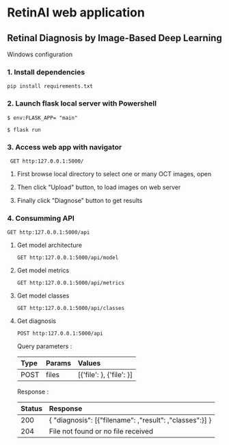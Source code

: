 # RetinAI web application
## Retinal Diagnosis by Image-Based Deep Learning

Windows configuration

### 1. Install dependencies

<code>pip install requirements.txt</code>

### 2. Launch flask local server with Powershell

<code>$ env:FLASK_APP= "main"</code>

<code>$ flask run</code>

### 3. Access web app with navigator

<code> GET http:127.0.0.1:5000/</code>

1. First browse local directory to select one or many OCT images, open

2. Then click "Upload" button, to load images on web server

3. Finally click "Diagnose" button to get results


### 4. Consumming API

<code>GET http:127.0.0.1:5000/api</code>

1. Get model architecture

    <code>GET http:127.0.0.1:5000/api/model</code>

2. Get model metrics

    <code>GET http:127.0.0.1:5000/api/metrics</code>

3. Get model classes

    <code>GET http:127.0.0.1:5000/api/classes</code>

4. Get diagnosis

    <code>POST http:127.0.0.1:5000/api</code>

    Query parameters :

    | Type | Params | Values |
    |:-----|:-------|:-------|
    | POST | files | [{'file': <file1>}, {'file': <file2>}] |


    Response :

    | Status | Response |
    |:-----|:-------|
    | 200 | { "diagnosis": [{"filename": <string>,"result": <integer>,"classes":<string>}] } |
    | 204 | File not found or no file received |

